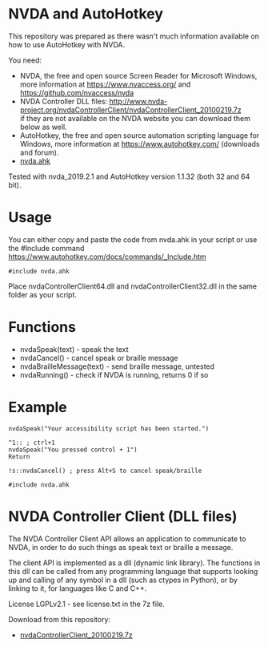 # NVDA and AutoHotkey

This repository was prepared as there wasn't much information available on how to use AutoHotkey with NVDA.

You need:

* NVDA, the free and open source Screen Reader for Microsoft Windows,  
  more information at https://www.nvaccess.org/ and https://github.com/nvaccess/nvda
* NVDA Controller DLL files: http://www.nvda-project.org/nvdaControllerClient/nvdaControllerClient_20100219.7z  
  if they are not available on the NVDA website you can download them below as well.
* AutoHotkey, the free and open source automation scripting language for Windows,
  more information at https://www.autohotkey.com/ (downloads and forum). 
* [nvda.ahk](nvda.ahk)

Tested with nvda_2019.2.1 and AutoHotkey version 1.1.32 (both 32 and 64 bit).

# Usage

You can either copy and paste the code from nvda.ahk in your script or use the #Include command
https://www.autohotkey.com/docs/commands/_Include.htm

```autohotkey
#include nvda.ahk
```

Place nvdaControllerClient64.dll and nvdaControllerClient32.dll in the same folder as your script.

# Functions

* nvdaSpeak(text) - speak the text 
* nvdaCancel() - cancel speak or braille message
* nvdaBrailleMessage(text) - send braille message, untested
* nvdaRunning() - check if NVDA is running, returns 0 if so

# Example

```autohotkey
nvdaSpeak("Your accessibility script has been started.")

^1:: ; ctrl+1
nvdaSpeak("You pressed control + 1")
Return

!s::nvdaCancel() ; press Alt+S to cancel speak/braille

#include nvda.ahk
```

# NVDA Controller Client (DLL files)

The NVDA Controller Client API allows an application to communicate to NVDA, in order to do such things as speak text or braille a message. 

The client API is implemented as a dll (dynamic link library). The functions in this dll can be called from any programming language that supports looking up and calling of any symbol in a dll (such as ctypes in Python), or by linking to it, for languages like C and C++.

License LGPLv2.1 - see license.txt in the 7z file.

Download from this repository:

* [nvdaControllerClient_20100219.7z](nvdaControllerClient_20100219.7z)   


